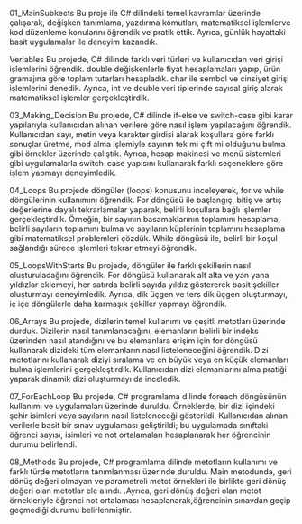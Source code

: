 01_MainSubkects
Bu proje ile C# dilindeki temel kavramlar üzerinde çalışarak, değişken tanımlama, 
yazdırma komutları, matematiksel işlemlerve kod düzenleme konularını öğrendik ve pratik ettik. 
Ayrıca, günlük hayattaki basit uygulamalar ile deneyim kazandık.


Veriables
Bu projede, C# dilinde farklı veri türleri ve kullanıcıdan veri girişi işlemlerini öğrendik.
double değişkenlerle fiyat hesaplamaları yapıp, ürün gramajına göre toplam tutarları hesapladık. 
char ile sembol ve cinsiyet girişi işlemlerini denedik. Ayrıca, int ve double veri tiplerinde sayısal 
giriş alarak matematiksel işlemler gerçekleştirdik.


03_Making_Decision
Bu projede, C# dilinde if-else ve switch-case gibi karar yapılarıyla kullanıcıdan alınan verilere 
göre nasıl işlem yapılacağını öğrendik. Kullanıcıdan sayı, metin veya karakter girdisi alarak koşullara 
göre farklı sonuçlar üretme, mod alma işlemiyle sayının tek mi çift mi olduğunu bulma gibi örnekler üzerinde 
çalıştık. Ayrıca, hesap makinesi ve menü sistemleri gibi uygulamalarla switch-case yapısını kullanarak farklı 
seçeneklere göre işlem yapmayı deneyimledik. 


04_Loops
Bu projede döngüler (loops) konusunu inceleyerek, for ve while döngülerinin kullanımını öğrendik. 
For döngüsü ile başlangıç, bitiş ve artış değerlerine dayalı tekrarlamalar yaparak, belirli koşullara 
bağlı işlemler gerçekleştirdik. Örneğin, bir sayının basamaklarının toplamını hesaplama, belirli sayıların 
toplamını bulma ve sayıların küplerinin toplamını hesaplama gibi matematiksel problemleri çözdük. While 
döngüsü ile, belirli bir koşul sağlandığı sürece işlemleri tekrar etmeyi öğrendik. 


05_LoopsWithStarts
Bu projede, döngüler ile farklı şekillerin nasıl oluşturulacağını öğrendik. 
For döngüsü kullanarak alt alta ve yan yana yıldızlar eklemeyi, her satırda belirli sayıda 
yıldız göstererek basit şekiller oluşturmayı deneyimledik. Ayrıca, dik üçgen ve ters dik üçgen 
oluşturmayı, iç içe döngülerle daha karmaşık şekiller yapmayı öğrendik.


06_Arrays
Bu projede, dizilerin temel kullanımı ve çeşitli metotları üzerinde durduk. 
Dizilerin nasıl tanımlanacağını, elemanların belirli bir indeks üzerinden nasıl atandığını ve bu 
elemanlara erişim için for döngüsü kullanarak dizideki tüm elemanların nasıl listeleneceğini öğrendik. 
Dizi metotlarını kullanarak diziyi sıralama ve en büyük veya en küçük elemanları bulma işlemlerini
gerçekleştirdik. Kullanıcıdan dizi elemanlarını alma pratiği yaparak dinamik dizi oluşturmayı da inceledik. 


07_ForEachLoop
Bu projede, C# programlama dilinde foreach döngüsünün kullanımı ve uygulamaları üzerinde duruldu.
Örneklerde, bir dizi içindeki şehir isimleri veya sayıların nasıl listeleneceği gösterildi.
Kullanıcıdan alınan verilerle basit bir sınav uygulaması geliştirildi; bu uygulamada sınıftaki 
öğrenci sayısı, isimleri ve not ortalamaları hesaplanarak her öğrencinin durumu belirlendi.


08_Methods
Bu projede, C# programlama dilinde metotların kullanımı ve farklı türde metotların tanımlanması 
üzerinde duruldu. Main metodunda, geri dönüş değeri olmayan ve parametreli metot örnekleri ile birlikte
geri dönüş değeri olan metotlar ele alındı. .Ayrıca, geri dönüş değeri olan metot örnekleriyle öğrenci not 
ortalaması hesaplanarak,öğrencinin 
sınavdan geçip geçmediği durumu belirlenmiştir. 


